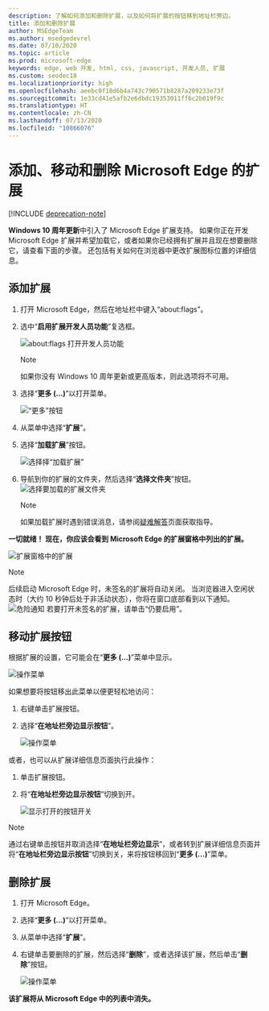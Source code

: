 ```yaml
---
description: 了解如何添加和删除扩展，以及如何将扩展的按钮移到地址栏旁边。
title: 添加和删除扩展
author: MSEdgeTeam
ms.author: msedgedevrel
ms.date: 07/10/2020
ms.topic: article
ms.prod: microsoft-edge
keywords: edge, web 开发, html, css, javascript, 开发人员, 扩展
ms.custom: seodec18
ms.localizationpriority: high
ms.openlocfilehash: aeebc0f18d6b4a743c790571b8287a209233e73f
ms.sourcegitcommit: 1e33cd41e5afb2e6dbdc19353011ff6c2b019f9c
ms.translationtype: HT
ms.contentlocale: zh-CN
ms.lasthandoff: 07/13/2020
ms.locfileid: "10866076"
---
```

# 添加、移动和删除 Microsoft Edge 的扩展  

[!INCLUDE [deprecation-note](../includes/deprecation-note.md)]  

**Windows 10 周年更新**中引入了 Microsoft Edge 扩展支持。 如果你正在开发 Microsoft Edge 扩展并希望加载它，或者如果你已经拥有扩展并且现在想要删除它，请查看下面的步骤。
还包括有关如何在浏览器中更改扩展图标位置的详细信息。

## 添加扩展

1. 打开 Microsoft Edge，然后在地址栏中键入“about:flags”。

2. 选中“**启用扩展开发人员功能**”复选框。

   ![about:flags 打开开发人员功能](./../media/sideload-aboutflags.png)
   > [!NOTE]
   > 如果你没有 Windows 10 周年更新或更高版本，则此选项将不可用。

3. 选择“**更多 (...)**”以打开菜单。

   ![“更多”按钮](./../media/morebutton.png)  

4. 从菜单中选择“**扩展**”。

5. 选择“**加载扩展**”按钮。

   ![选择择“加载扩展”](./../media/sideload-load-extension.png)

6. 导航到你的扩展的文件夹，然后选择“**选择文件夹**”按钮。
   ![选择要加载的扩展文件夹](./../media/sideload-select-extension.png)
   > [!NOTE]
   > 如果加载扩展时遇到错误消息，请参阅[疑难解答](./../troubleshooting.md)页面获取指导。


**一切就绪！ 现在，你应该会看到 Microsoft Edge 的扩展窗格中列出的扩展。**

![扩展窗格中的扩展](./../media/sideload-extension-installed.png)

> [!NOTE]
> 后续启动 Microsoft Edge 时，未签名的扩展将自动关闭。 当浏览器进入空闲状态时（大约 10 秒钟后处于非活动状态），你将在窗口底部看到以下通知。 ![危险通知](./../media/riskynotification.png) 若要打开未签名的扩展，请单击“仍要启用”。



## 移动扩展按钮
根据扩展的设置，它可能会在“**更多 (...)**”菜单中显示。

   ![操作菜单](./../media/browseraction.png)  


如果想要将按钮移出此菜单以便更轻松地访问：

1. 右键单击扩展按钮。

2. 选择“**在地址栏旁边显示按钮**”。

   ![操作菜单](./../media/browseraction_contextmenu.png)  

或者，也可以从扩展详细信息页面执行此操作：

1. 单击扩展按钮。
2. 将“**在地址栏旁边显示按钮**”切换到开。

   ![显示打开的按钮开关](./../media/show-button-toggle.png)

> [!NOTE]
> 通过右键单击按钮并取消选择“**在地址栏旁边显示**”，或者转到扩展详细信息页面并将“**在地址栏旁边显示按钮**”切换到关，来将按钮移回到“**更多 (...)**”菜单。


## 删除扩展

1. 打开 Microsoft Edge。

2. 选择“**更多 (...)**”以打开菜单。

3. 从菜单中选择“**扩展**”。

4. 右键单击要删除的扩展，然后选择“**删除**”，或者选择该扩展，然后单击“**删除**”按钮。

   ![操作菜单](./../media/remove.png)  

**该扩展将从 Microsoft Edge 中的列表中消失。**

